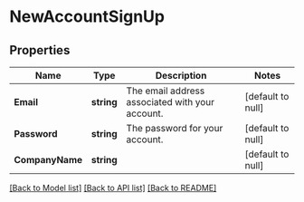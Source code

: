 # NewAccountSignUp

## Properties
Name | Type | Description | Notes
------------ | ------------- | ------------- | -------------
**Email** | **string** | The email address associated with your account. | [default to null]
**Password** | **string** | The password for your account. | [default to null]
**CompanyName** | **string** |  | [default to null]

[[Back to Model list]](../README.md#documentation-for-models) [[Back to API list]](../README.md#documentation-for-api-endpoints) [[Back to README]](../README.md)


